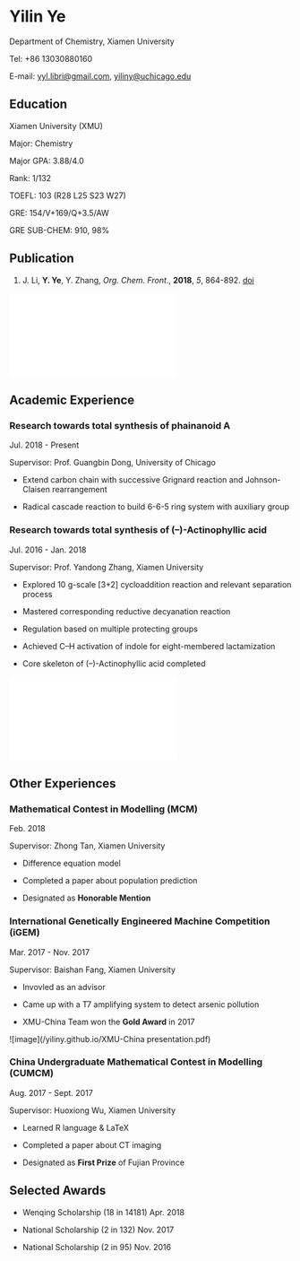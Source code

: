 # Yilin Ye

Department of Chemistry, Xiamen University

Tel: +86 13030880160

E-mail: yyl.libri@gmail.com, yiliny@uchicago.edu

## Education

Xiamen University (XMU)

Major: Chemistry

Major GPA: 3.88/4.0

Rank: 1/132

TOEFL: 103 (R28 L25 S23 W27)

GRE: 154/V+169/Q+3.5/AW

GRE SUB-CHEM: 910, 98%

## Publication

1. J. Li, **Y. Ye**, Y. Zhang, _Org. Chem. Front_., **2018**, _5_, 864-892. [doi](http://pubs.rsc.org/en/Content/ArticleLanding/2018/QO/C7QO01077J)

![image](/yiliny.github.io/GA.pdf)

## Academic Experience

### Research towards total synthesis of phainanoid A

Jul. 2018 - Present

Supervisor: Prof. Guangbin Dong, University of Chicago

- Extend carbon chain with successive Grignard reaction and Johnson-Claisen rearrangement

- Radical cascade reaction to build 6-6-5 ring system with auxiliary group

### Research towards total synthesis of (–)-Actinophyllic acid

Jul. 2016 - Jan. 2018

Supervisor: Prof. Yandong Zhang, Xiamen University

- Explored 10 g-scale [3+2] cycloaddition reaction and relevant separation process

- Mastered corresponding reductive decyanation reaction

- Regulation based on multiple protecting groups

- Achieved C–H activation of indole for eight-membered lactamization

- Core skeleton of (–)-Actinophyllic acid completed

![image](/yiliny.github.io/路线精简.pdf)

## Other Experiences

### Mathematical Contest in Modelling (MCM)

Feb. 2018

Supervisor: Zhong Tan, Xiamen University

- Difference equation model

-	Completed a paper about population prediction

- Designated as **Honorable Mention**

### International Genetically Engineered Machine Competition (iGEM)

Mar. 2017 - Nov. 2017

Supervisor: Baishan Fang, Xiamen University

- Invovled as an advisor

- Came up with a T7 amplifying system to detect arsenic pollution

- XMU-China Team won the **Gold Award** in 2017

![image](/yiliny.github.io/XMU-China presentation.pdf)

### China Undergraduate Mathematical Contest in Modelling (CUMCM)

Aug. 2017 - Sept. 2017

Supervisor: Huoxiong Wu, Xiamen University

- Learned R language & LaTeX

- Completed a paper about CT imaging

- Designated as **First Prize** of Fujian Province

## Selected Awards

- Wenqing Scholarship (18 in 14181)  Apr. 2018

- National Scholarship (2 in 132)	Nov. 2017

- National Scholarship (2 in 95)	Nov. 2016

